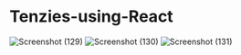 # Tenzies-using-React



![Screenshot (129)](https://github.com/Sujitswain/Tenzies-using-React/assets/90376564/a77d3c85-7e14-445b-b975-76769289a801)
![Screenshot (130)](https://github.com/Sujitswain/Tenzies-using-React/assets/90376564/5cbd0301-c886-4d6d-9848-c081869b25b0)
![Screenshot (131)](https://github.com/Sujitswain/Tenzies-using-React/assets/90376564/c339646c-15ea-4aa6-a813-43118854a401)
